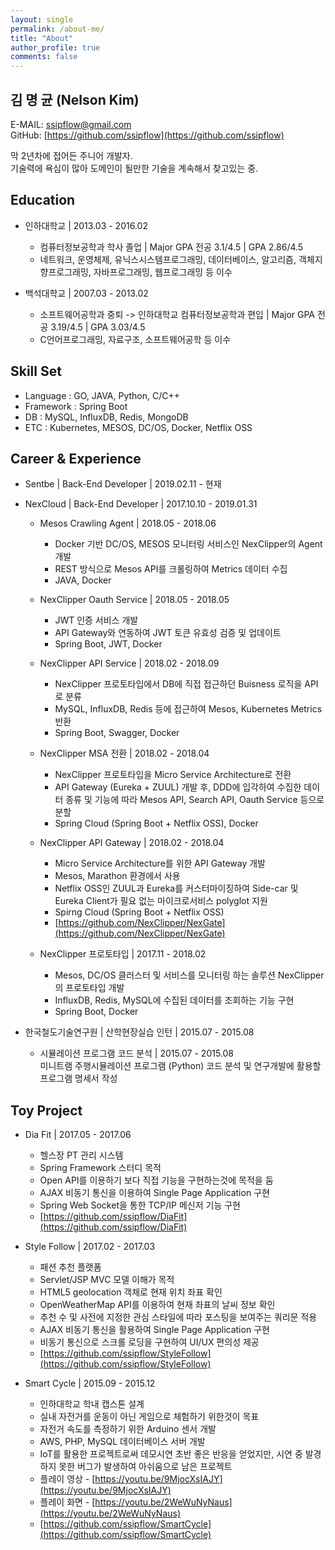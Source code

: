 ```yaml
---
layout: single
permalink: /about-me/
title: "About"
author_profile: true
comments: false
---
```

## 김 명 균 (Nelson Kim)
E-MAIL: [ssipflow@gmail.com](mailto:ssipflow@gmail.com)  
GitHub: [https://github.com/ssipflow](https://github.com/ssipflow)  
    
막 2년차에 접어든 주니어 개발자.  
기술력에 욕심이 많아 도메인이 될만한 기술을 계속해서 찾고있는 중.  

## Education
* 인하대학교 \| 2013.03 - 2016.02
    * 컴퓨터정보공학과 학사 졸업 \| Major GPA 전공 3.1/4.5 \| GPA 2.86/4.5
    * 네트워크, 운영체제, 유닉스시스템프로그래밍, 데이터베이스, 알고리즘, 객체지향프로그래밍, 자바프로그래밍, 웹프로그래밍 등 이수

* 백석대학교 \| 2007.03 - 2013.02
    * 소프트웨어공학과 중퇴 -> 인하대학교 컴퓨터정보공학과 편입 \| Major GPA 전공 3.19/4.5 \| GPA 3.03/4.5
    * C언어프로그래밍, 자료구조, 소프트웨어공학 등 이수

## Skill Set
* Language : GO, JAVA, Python, C/C++
* Framework : Spring Boot
* DB : MySQL, InfluxDB, Redis, MongoDB
* ETC : Kubernetes, MESOS, DC/OS, Docker, Netflix OSS

## Career & Experience
* Sentbe \| Back-End Developer \| 2019.02.11 - 현재
* NexCloud \| Back-End Developer \| 2017.10.10 - 2019.01.31
    * Mesos Crawling Agent \| 2018.05 - 2018.06
        * Docker 기반 DC/OS, MESOS 모니터링 서비스인 NexClipper의 Agent 개발
        * REST 방식으로 Mesos API를 크롤링하여 Metrics 데이터 수집
        * JAVA, Docker

    *  NexClipper Oauth Service \| 2018.05 - 2018.05
        * JWT 인증 서비스 개발
        * API Gateway와 연동하여 JWT 토큰 유효성 검증 및 업데이트
        * Spring Boot, JWT, Docker

    * NexClipper API Service \| 2018.02 - 2018.09
        * NexClipper 프로토타입에서 DB에 직접 접근하던 Buisness 로직을 API로 분류
        * MySQL, InfluxDB, Redis 등에 접근하여 Mesos, Kubernetes Metrics 반환
        * Spring Boot, Swagger, Docker

    * NexClipper MSA 전환 \| 2018.02 - 2018.04
        * NexClipper 프로토타입을  Micro Service Architecture로 전환
        * API Gateway (Eureka + ZUUL) 개발 후, DDD에 입각하여 수집한 데이터 종류 및 기능에 따라 Mesos API, Search API, Oauth Service 등으로 분할
        * Spring Cloud (Spring Boot + Netflix OSS), Docker

    * NexClipper API Gateway \| 2018.02 - 2018.04
        * Micro Service Architecture를 위한 API Gateway 개발
        * Mesos, Marathon 환경에서 사용
        * Netflix OSS인 ZUUL과 Eureka를 커스터마이징하여 Side-car 및 Eureka Client가 필요 없는 마이크로서비스 polyglot 지원
        * Spirng Cloud (Spring Boot + Netflix OSS)
        * [https://github.com/NexClipper/NexGate](https://github.com/NexClipper/NexGate)

    * NexClipper 프로토타입 \| 2017.11 - 2018.02
        * Mesos, DC/OS 클러스터 및 서비스를 모니터링 하는 솔루션 NexClipper의 프로토타입 개발
        * InfluxDB, Redis, MySQL에 수집된 데이터를 조회하는 기능 구현
        * Spring Boot, Docker

* 한국철도기술연구원 \| 산학현장실습 인턴 \| 2015.07 - 2015.08
    * 시뮬레이션 프로그램 코드 분석 \| 2015.07 - 2015.08  
    미니트램 주행시뮬레이션 프로그램 (Python) 코드 분석 및 연구개발에 활용할 프로그램 명세서 작성

## Toy Project
* Dia Fit \| 2017.05 - 2017.06
    * 헬스장 PT 관리 시스템
    * Spring Framework 스터디 목적
    * Open API를 이용하기 보다 직접 기능을 구현하는것에 목적을 둠
    * AJAX 비동기 통신을 이용하여 Single Page Application 구현
    * Spring Web Socket을 통한 TCP/IP 메신저 기능 구현
    * [https://github.com/ssipflow/DiaFit](https://github.com/ssipflow/DiaFit)

* Style Follow \| 2017.02 - 2017.03
    * 패션 추천 플랫폼
    * Servlet/JSP MVC 모델 이해가 목적
    * HTML5 geolocation 객체로 현재 위치 좌표 확인
    * OpenWeatherMap API를 이용하여 현재 좌표의 날씨 정보 확인
    * 추천 수 및 사전에 지정한 관심 스타일에 따라 포스팅을 보여주는 쿼리문 적용
    * AJAX 비동기 통신을 활용하여 Single Page Application 구현
    * 비동기 통신으로 스크롤 로딩을 구현하여 UI/UX 편의성 제공
    * [https://github.com/ssipflow/StyleFollow](https://github.com/ssipflow/StyleFollow)

* Smart Cycle \| 2015.09 - 2015.12
    * 인하대학교 학내 캡스톤 설계
    * 실내 자전거를 운동이 아닌 게임으로 체험하기 위한것이 목표
    * 자전거 속도를 측정하기 위한 Arduino 센서 개발
    * AWS, PHP, MySQL 데이터베이스 서버 개발
    * IoT를 활용한 프로젝트로써 데모시연 초반 좋은 반응을 얻었지만, 시연 중 발경하지 못한 버그가 발생하여 아쉬움으로 남은 프로젝트
    * 플레이 영상 - [https://youtu.be/9MjocXsIAJY](https://youtu.be/9MjocXsIAJY)
    * 플레이 화면 - [https://youtu.be/2WeWuNyNaus](https://youtu.be/2WeWuNyNaus)
    * [https://github.com/ssipflow/SmartCycle](https://github.com/ssipflow/SmartCycle)